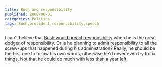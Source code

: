 ```yaml
---
title: Bush and responsibility
published: 2008-06-01
categories: Politics
tags: Bush,president,responsibility,speech
---
```


I can't believe that <a href="https://www.nytimes.com/2008/06/01/washington/01bush.html">Bush would preach responsibility</a>
when he is the great dodger of responsibility.
Or is he planning to admit responsibility to all the screw-ups that happened during his administration?
Really, he should be the first one to follow his own words,
otherwise he'd never even try to fix things.
Not that he could do much with less than a year left.
